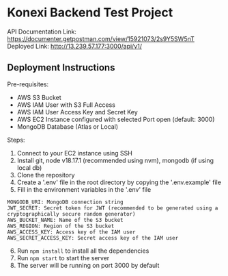 # Konexi Backend Test Project

API Documentation Link: https://documenter.getpostman.com/view/15921073/2s9Y5SW5nT
Deployed Link: http://13.239.57.177:3000/api/v1/

## Deployment Instructions

Pre-requisites:

- AWS S3 Bucket
- AWS IAM User with S3 Full Access
- AWS IAM User Access Key and Secret Key
- AWS EC2 Instance configured with selected Port open (default: 3000)
- MongoDB Database (Atlas or Local)

Steps:

1. Connect to your EC2 instance using SSH
2. Install git, node v18.17.1 (recommended using nvm), mongodb (if using local db)
3. Clone the repository
4. Create a '.env' file in the root directory by copying the '.env.example' file
5. Fill in the environment variables in the '.env' file

```env
MONGODB_URI: MongoDB connection string
JWT_SECRET: Secret token for JWT (recommended to be generated using a cryptographically secure random generator)
AWS_BUCKET_NAME: Name of the S3 bucket
AWS_REGION: Region of the S3 bucket
AWS_ACCESS_KEY: Access key of the IAM user
AWS_SECRET_ACCESS_KEY: Secret access key of the IAM user
```

6. Run `npm install` to install all the dependencies
7. Run `npm start` to start the server
8. The server will be running on port 3000 by default
